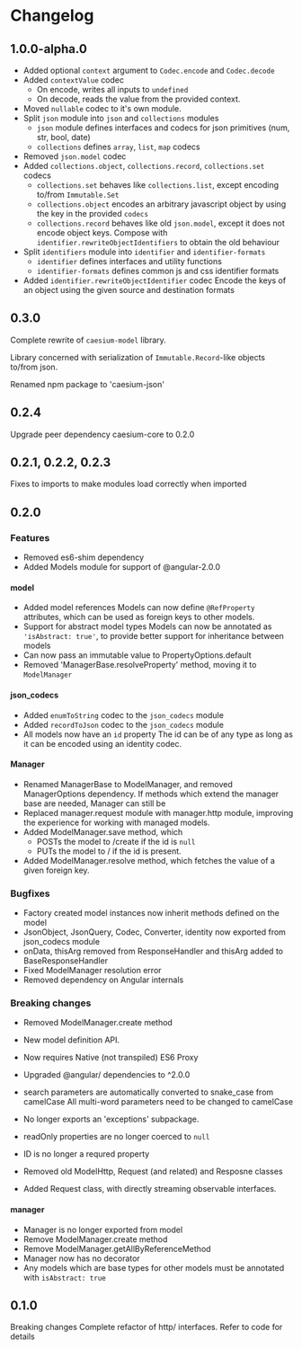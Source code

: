 # Changelog

## 1.0.0-alpha.0

- Added optional `context` argument to `Codec.encode` and `Codec.decode`
- Added `contextValue` codec
    - On encode, writes all inputs to `undefined`
    - On decode, reads the value from the provided context.
- Moved `nullable` codec to it's own module.
- Split `json` module into `json` and `collections` modules
    - `json` module defines interfaces and codecs for json primitives (num, str, bool, date)
    - `collections` defines `array`, `list`, `map` codecs
- Removed `json.model` codec
- Added `collections.object`, `collections.record`, `collections.set` codecs
    - `collections.set` behaves like `collections.list`, except encoding to/from `Immutable.Set`
    - `collections.object` encodes an arbitrary javascript object by using the key in the provided `codecs`
    - `collections.record` behaves like old `json.model`, except it does not encode object keys.
      Compose with `identifier.rewriteObjectIdentifiers` to obtain the old behaviour
- Split `identifiers` module into `identifier` and `identifier-formats`
    - `identifier` defines interfaces and utility functions
    - `identifier-formats` defines common js and css identifier formats
- Added `identifier.rewriteObjectIdentifier` codec
  Encode the keys of an object using the given source and destination formats

## 0.3.0

Complete rewrite of `caesium-model` library.

Library concerned with serialization of `Immutable.Record`-like objects to/from json.

Renamed npm package to 'caesium-json'




## 0.2.4

Upgrade peer dependency caesium-core to 0.2.0

## 0.2.1, 0.2.2, 0.2.3
Fixes to imports to make modules load correctly when imported

## 0.2.0

### Features
- Removed es6-shim dependency
- Added Models module for support of @angular-2.0.0

#### model

- Added model references
    Models can now define `@RefProperty` attributes, which can be used as foreign
    keys to other models.
- Support for abstract model types
    Models can now be annotated as `'isAbstract: true'`, to provide better support
    for inheritance between models
- Can now pass an immutable value to PropertyOptions.default
- Removed 'ManagerBase.resolveProperty' method, moving it to `ModelManager`


#### json_codecs

- Added `enumToString` codec to the `json_codecs` module
- Added `recordToJson` codec to the `json_codecs` module
- All models now have an `id` property
    The id can be of any type as long as it can be encoded using an identity codec.

#### Manager
- Renamed ManagerBase to ModelManager, and removed ManagerOptions dependency.
  If methods which extend the manager base are needed, Manager can still be
- Replaced manager.request module with manager.http module, improving the experience
  for working with managed models.
- Added ModelManager.save method, which
    - POSTs the model to <managerPath>/create if the id is `null`
    - PUTs the model to <managerPath>/<modelId> if the id is present.
- Added ModelManager.resolve method, which fetches the value of a given foreign key.

### Bugfixes
- Factory created model instances now inherit methods defined on the model
- JsonObject, JsonQuery, Codec, Converter, identity now exported from json_codecs module
- onData, thisArg removed from ResponseHandler and thisArg added to BaseResponseHandler
- Fixed ModelManager resolution error
- Removed dependency on Angular internals


### Breaking changes
- Removed ModelManager.create method
- New model definition API.
- Now requires Native (not transpiled) ES6 Proxy
- Upgraded @angular/ dependencies to ^2.0.0
- search parameters are automatically converted to snake_case from camelCase
  All multi-word parameters need to be changed to camelCase

- No longer exports an 'exceptions' subpackage.
- readOnly properties are no longer coerced to `null`
- ID is no longer a requred property
- Removed old ModelHttp, Request (and related) and Resposne classes
- Added Request class, with directly streaming observable interfaces.

#### manager
- Manager is no longer exported from model
- Remove ModelManager.create method
- Remove ModelManager.getAllByReferenceMethod
- Manager now has no decorator
- Any models which are base types for other models must be annotated with `isAbstract: true`


## 0.1.0
Breaking changes
Complete refactor of http/ interfaces. Refer to code for details

